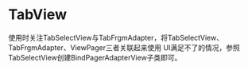 # TabView
使用时关注TabSelectView与TabFrgmAdapter，将TabSelectView、TabFrgmAdapter、ViewPager三者关联起来使用
UI满足不了的情况，参照TabSelectView创建BindPagerAdapterView子类即可。
